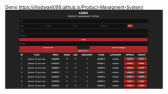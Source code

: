 Demo https://jihadwael099.github.io/Product-Managment-System/
<img src="https://github.com/JihadWael099/Product-Managment-System/blob/main/%D9%84%D9%82%D8%B7%D8%A9%20%D8%A7%D9%84%D8%B4%D8%A7%D8%B4%D8%A9%202024-10-19%20030227.jpg" alt=""/>
